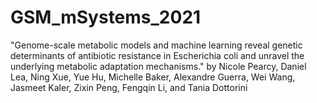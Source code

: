 # GSM_mSystems_2021
"Genome-scale metabolic models and machine learning reveal genetic determinants of antibiotic resistance in Escherichia coli and unravel the underlying metabolic adaptation mechanisms." by Nicole Pearcy, Daniel Lea, Ning Xue, Yue Hu, Michelle Baker, Alexandre Guerra, Wei Wang, Jasmeet Kaler, Zixin Peng, Fengqin Li, and Tania Dottorini
